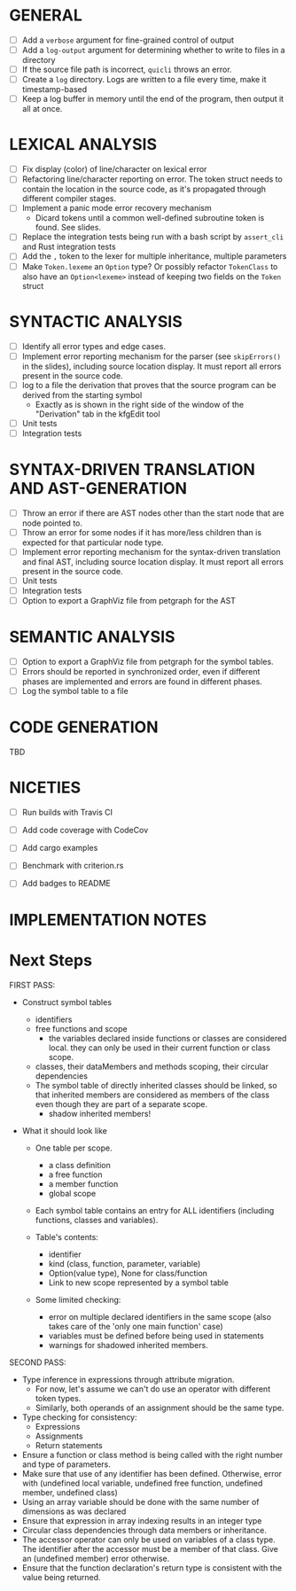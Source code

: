# GENERAL

- [ ] Add a `verbose` argument for fine-grained control of output
- [ ] Add a `log-output` argument for determining whether to write to files in a directory
- [ ] If the source file path is incorrect, `quicli` throws an error.
- [ ] Create a `log` directory. Logs are written to a file every time, make it timestamp-based
- [ ] Keep a log buffer in memory until the end of the program, then output it all at once.

# LEXICAL ANALYSIS
- [ ] Fix display (color) of line/character on lexical error
- [ ] Refactoring line/character reporting on error. The token struct needs to contain the location in the source code, as it's propagated through different compiler stages.
- [ ] Implement a panic mode error recovery mechanism
    - Dicard tokens until a common well-defined subroutine token is found. See slides.
- [ ] Replace the integration tests being run with a bash script by `assert_cli` and Rust integration tests
- [ ] Add the `,` token to the lexer for multiple inheritance, multiple parameters
- [ ] Make `Token.lexeme` an `Option` type? Or possibly refactor `TokenClass` to also have an `Option<lexeme>` instead of keeping two fields on the `Token` struct

# SYNTACTIC ANALYSIS

- [ ] Identify all error types and edge cases.
- [ ] Implement error reporting mechanism for the parser (see `skipErrors()` in the slides), including source location display. It must report all errors present in the source code.
- [ ] log to a file the derivation that proves that the source program can be derived from the starting symbol
    - Exactly as is shown in the right side of the window of the "Derivation" tab in the kfgEdit tool
- [ ] Unit tests
- [ ] Integration tests

# SYNTAX-DRIVEN TRANSLATION AND AST-GENERATION


- [ ] Throw an error if there are AST nodes other than the start node that are node pointed to.
- [ ] Throw an error for some nodes if it has more/less children than is expected for that particular node type.
- [ ] Implement error reporting mechanism for the syntax-driven translation and final AST, including source location display. It must report all errors present in the source code.
- [ ] Unit tests
- [ ] Integration tests
- [ ] Option to export a GraphViz file from petgraph for the AST

# SEMANTIC ANALYSIS

- [ ] Option to export a GraphViz file from petgraph for the symbol tables.
- [ ] Errors should be reported in synchronized order, even if different phases are implemented and errors are found in different phases.
- [ ] Log the symbol table to a file

# CODE GENERATION

TBD

# NICETIES

- [ ] Run builds with Travis CI
- [ ] Add code coverage with CodeCov
- [ ] Add cargo examples
- [ ] Benchmark with criterion.rs
- [ ] Add badges to README



# IMPLEMENTATION NOTES

# Next Steps

FIRST PASS:
  - Construct symbol tables
    - identifiers
    - free functions and scope
      - the variables declared inside functions or classes are considered local. they can only be used in their current function or class scope.
    - classes, their dataMembers and methods scoping, their circular dependencies
    - The symbol table of directly inherited classes should be linked, so that inherited members are considered as members of the class even though they are part of a separate scope.
      - shadow inherited members!

  - What it should look like
    - One table per scope.
        - a class definition
        - a free function
        - a member function
        - global scope
    - Each symbol table contains an entry for ALL identifiers (including functions, classes and variables).

    - Table's contents:
      - identifier
      - kind (class, function, parameter, variable)
      - Option(value type), None for class/function
      - Link to new scope represented by a symbol table

    - Some limited checking:
      - error on multiple declared identifiers in the same scope (also takes care of the 'only one main function' case)
      - variables must be defined before being used in statements
      - warnings for shadowed inherited members.

SECOND PASS:
  - Type inference in expressions through attribute migration.
    - For now, let's assume we can't do use an operator with different token types.
    - Similarly, both operands of an assignment should be the same type.
  - Type checking for consistency:
      - Expressions
      - Assignments
      - Return statements
  - Ensure a function or class method is being called with the right number and type of parameters.
  - Make sure that use of any identifier has been defined. Otherwise, error with (undefined local variable, undefined free function, undefined member, undefined class)
  - Using an array variable should be done with the same number of dimensions as was declared
  - Ensure that expression in array indexing results in an integer type
  - Circular class dependencies through data members or inheritance.
  - The accessor operator can only be used on variables of a class type. The identifier after the accessor must be a member of that class. Give an (undefined member) error otherwise.
  - Ensure that the function declaration's return type is consistent with the value being returned.







